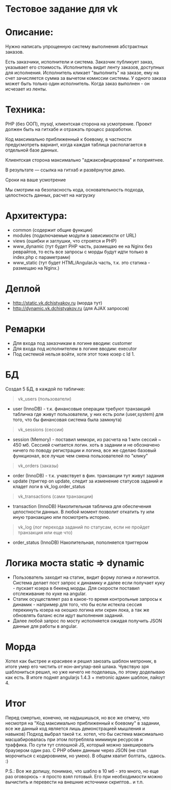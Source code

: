 # Тестовое задание для vk

# Описание:
Нужно написать упрощенную систему выполнения абстрактных заказов.

Есть заказчики, исполнители и система.
Заказчик публикует заказ, указывает его стоимость.
Исполнитель видит ленту заказов, доступных для исполнения.
Исполнитель кликает "выполнить" на заказе, ему на счет зачисляется сумма за вычетом комиссии системы.
У одного заказа может быть только один исполнитель. Когда заказ выполнен - он исчезает из ленты.

# Техника:
PHP (без ООП), mysql, клиентская сторона на усмотрение. Проект должен быть на гитхабе и отражать процесс разработки.

Код максимально приближенный к боевому, в частности предусмотреть вариант, когда каждая таблица располагается в отдельной базе данных.

Клиентская сторона максимально "аджаксифицирована" и поприятнее.

В результате — ссылка на гитхаб и развёрнутое демо.

Сроки на ваше усмотрение

Мы смотрим на безопасность кода, основательность подхода, целостность данных, расчет на нагрузку


# Архитектура:
- common (содержит общие функции)
- modules (подключаемые модули в зависимости от URL)
- views (ошибки и заглушки, что строятся и PHP)
- www_dynamic (тут будет PHP часть, размещаю ее на Nginx без реврайтов, то есть все запросы с морды будут идти только в index.php с параметрами)
- www_static (тут будет HTML/AngularJs часть, т.к. это статика - размещаю на Nginx.)

# Деплой
- http://static.vk.dchistyakov.ru (морда тут)
- http://dynamic.vk.dchistyakov.ru (для AJAX запросов)

# Ремарки
- Для входа под заказчикам в логине вводим: customer
- Для входа под исполнителем в логине вводим: executor
- Под системой нельзя войти, хотя этот тоже юзер с Id 1.

# БД
Создал 5 БД, в каждой по табличке:

> vk_users (пользователи)
- user (InnoDB) - т.к. финансовые операции требуют транзакций
табличка где живут пользователи, у них есть роли (user,system) для того, что бы финансовая система была замкнута)

> vk_sessions (сессии)
- session (Memory) - поставил мемори, из расчета на 1 млн сессий ~ 450 мб. Сессией считается логин.
хоть в задании и не обозначено ничего по поводу регистрации и логина, все же сделаю базовый функционал, все лучше чем смена пользователей по "клику"

> vk_orders (заказы)
- order (InnoDB) - т.к. учавствует в фин. транзакции
тут живут задания
- update (триггер on update, следит за изменение статусов заданий и кладет логи в vk_log.order_status

> vk_transactions (сами транзакции)
- transaction (InnoDB)
Накопительная табличка для обеспечения целостности данных. В любой момент позволит откатить ту или иную транзакцию или посмотреть историю.

> vk_log (лог перехода заданий по статусам, если не пройдет транзакция или еще что)
- order_status (InnoDB)
Накопительная, пополняется триггером

# Логика моста static => dynamic
- Пользователь заходит на статик, видит форму логина и логинится. Система делает пост запрос к динамику и далее если получает куку - пускает юзера в бекенд морды. Для скорости поставил отслеживание по куке на angular.
- Статик осуществляет раз в какое-то время контрольные запросы к динамик - например для того, что бы если истекла сессия перекинуть юзера на окошко логина или скрин лока, а так же обновлять баланс если идут выполнения заданий.
- Далее любой запрос по мосту исполняется ожидая получить JSON данные для работы в angular.

# Морда
Хотел как быстрее и красивее и решил заюзать шаблон метроник, в итоге умер его чистить от нон-ангулар-вей шлака. Чувствую зря шаблониться решил, но уже ничего не поделаешь, по этому доделываю как есть. В итоге поднят angularjs 1.4.3 + metronic админ шаблон, лайоут 4.

# Итог
Перед смертью, конечно, не надышишься, но все же отмечу, что несмотря на "Код максимально приближенный к боевому" в задании, все же данный код является лишь демонстрацией мышления и навыков) Подход выбрал такой т.к. хотел, что бы система максимально масшабировалась при этом потребляла мимимум ресурсов и траффика. По сути тут сплошной JS, который можно закешировать браузером один раз. С PHP обмен данным через JSON (не стал морочиться с кодировнием, но умею). В общем хватит болтать, сдаюсь. :)

P.S.:
Все же допишу, понимаю, что шабло в 10 мб - это много, но еще раз оговорюсь - я просто взял готовый. Его при необходимости можно вычистить и перевести на внешние источники скриптов.. и т.п.